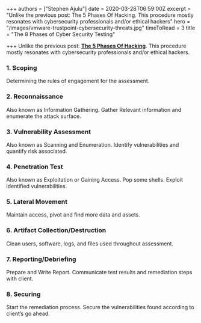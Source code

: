 +++
authors = ["Stephen Ajulu"]
date = 2020-03-28T06:59:00Z
excerpt = "Unlike the previous post: The 5 Phases Of Hacking. This procedure mostly resonates with cybersecurity professionals and/or ethical hackers"
hero = "/images/vmware-trustpoint-cybersecurity-threats.jpg"
timeToRead = 3
title = "The 8 Phases of Cyber Security Testing"

+++
Unlike the previous post: [**The 5 Phases Of Hacking**](https://ajulusthoughts.wordpress.com/2020/03/19/the-5-phases-of-hacking/). This procedure mostly resonates with cybersecurity professionals and/or ethical hackers.

### 1. Scoping

Determining the rules of engagement for the assessment.

### 2. Reconnaissance

Also known as Information Gathering. Gather Relevant information and enumerate the attack surface.

### 3. Vulnerability Assessment

Also known as Scanning and Enumeration. Identify vulnerabilities and quantify risk associated.

### 4. Penetration Test

Also known as Exploitation or Gaining Access. Pop some shells. Exploit identified vulnerabilities.

### 5. Lateral Movement

Maintain access, pivot and find more data and assets.

### 6. Artifact Collection/Destruction

Clean users, software, logs, and files used throughout assessment.

### 7. Reporting/Debriefing

Prepare and Write Report. Communicate test results and remediation steps with client.

### 8. Securing

Start the remediation process. Secure the vulnerabilities found according to client’s go ahead.
